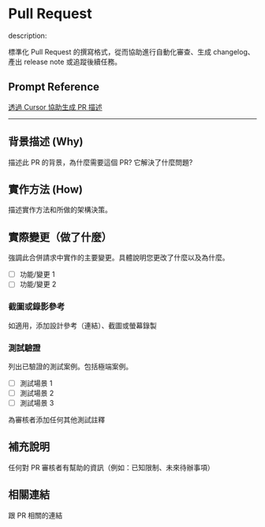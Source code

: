 # Pull Request

description:  

標準化 Pull Request 的撰寫格式，從而協助進行自動化審查、生成 changelog、產出 release note 或追蹤後續任務。

## Prompt Reference

[透過 Cursor 協助生成 PR 描述](https://www.explainthis.io/zh-hant/ai/cursor-guide/3-6-pr-description)

---

## 背景描述 (Why)

描述此 PR 的背景，為什麼需要這個 PR? 它解決了什麼問題?

## 實作方法 (How)

描述實作方法和所做的架構決策。

## 實際變更（做了什麼）

強調此合併請求中實作的主要變更。具體說明您更改了什麼以及為什麼。

- [ ] 功能/變更 1
- [ ] 功能/變更 2

### 截圖或錄影參考

如適用，添加設計參考（連結）、截圖或螢幕錄製

### 測試驗證

列出已驗證的測試案例。包括極端案例。

- [ ] 測試場景 1
- [ ] 測試場景 2
- [ ] 測試場景 3

為審核者添加任何其他測試註釋

## 補充說明

任何對 PR 審核者有幫助的資訊（例如：已知限制、未來待辦事項）

## 相關連結

跟 PR 相關的連結
